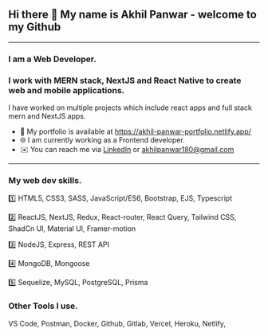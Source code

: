 ## Hi there 👋 My name is Akhil Panwar - welcome to my Github
---

### **I am a Web Developer**.
### I work with **MERN** stack, **NextJS** and **React Native** to create web and mobile applications.
<!-- :eyes: I am looking for a MERN stack developer role. -->

I have worked on multiple projects which include react apps and full stack mern and NextJS apps.
- :open_file_folder: My portfolio is available at https://akhil-panwar-portfolio.netlify.app/
- :globe_with_meridians: I am currently working as a Frontend developer.
- :envelope: You can reach me via [LinkedIn](https://www.linkedin.com/in/akhil-panwar-/) or akhilpanwar180@gmail.com
---
### My web dev skills.
:one: HTML5, CSS3, SASS, JavaScript/ES6, Bootstrap, EJS, Typescript

:two: ReactJS, NextJS, Redux, React-router, React Query, Tailwind CSS, ShadCn UI, Material UI, Framer-motion

:three: NodeJS, Express, REST API

:four: MongoDB, Mongoose

:five: Sequelize, MySQL, PostgreSQL, Prisma
### Other Tools I use.
VS Code, Postman, Docker, Github, Gitlab, Vercel, Heroku, Netlify, 






